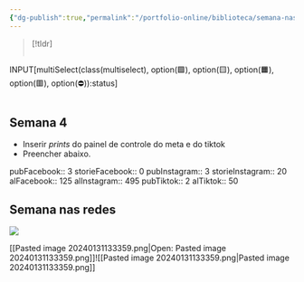 ```yaml
---
{"dg-publish":true,"permalink":"/portfolio-online/biblioteca/semana-nas-redes/semana-nas-redes-4/","tags":["💼/🧮"],"created":"2024-02-14T12:36:18.284-03:00","updated":"2024-02-06T19:57:19.574-03:00"}
---
```



>[!tldr]
> ```meta-bind
INPUT[multiSelect(class(multiselect), option(🟩️), option(🟨️), option(🟧️), option(🟥️), option(⛔)):status]
> ```
>

## Semana 4

- Inserir *prints* do painel de controle do meta e do tiktok
- Preencher abaixo.

pubFacebook:: 3
storieFacebook:: 0
pubInstagram:: 3
storieInstagram:: 20
alFacebook:: 125
alInstagram:: 495
pubTiktok:: 2
alTiktok:: 50

## Semana nas redes

![](https://i.imgur.com/B7A62TM.png)

[[Pasted image 20240131133359.png\|Open: Pasted image 20240131133359.png]]![[Pasted image 20240131133359.png\|Pasted image 20240131133359.png]]
